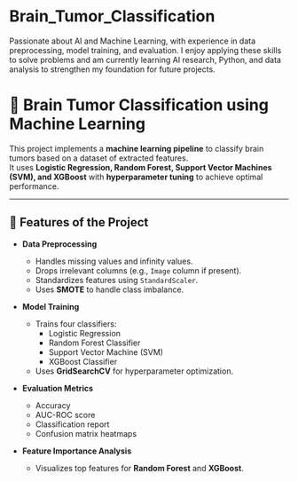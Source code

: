 # Brain_Tumor_Classification
Passionate about AI and Machine Learning, with experience in data preprocessing, model training, and evaluation. I enjoy applying these skills to solve problems and am currently learning AI research, Python, and data analysis to strengthen my foundation for future projects.

# 🧠 Brain Tumor Classification using Machine Learning

This project implements a **machine learning pipeline** to classify brain tumors based on a dataset of extracted features.  
It uses **Logistic Regression, Random Forest, Support Vector Machines (SVM), and XGBoost** with **hyperparameter tuning** to achieve optimal performance.

---

## 📌 Features of the Project
- **Data Preprocessing**
  - Handles missing values and infinity values.
  - Drops irrelevant columns (e.g., `Image` column if present).
  - Standardizes features using `StandardScaler`.
  - Uses **SMOTE** to handle class imbalance.

- **Model Training**
  - Trains four classifiers:
    - Logistic Regression
    - Random Forest Classifier
    - Support Vector Machine (SVM)
    - XGBoost Classifier
  - Uses **GridSearchCV** for hyperparameter optimization.

- **Evaluation Metrics**
  - Accuracy
  - AUC-ROC score
  - Classification report
  - Confusion matrix heatmaps

- **Feature Importance Analysis**
  - Visualizes top features for **Random Forest** and **XGBoost**.
